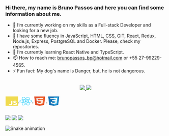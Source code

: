 ### Hi there, my name is Bruno Passos and here you can find some information about me.

- 🔭 I’m currently working on my skills as a Full-stack Developer and looking for a new job.
- 🎯 I have some fluency in JavaScript, HTML, CSS, GIT, React, Redux, Node.js, Express, PostgreSQL and Docker. Please, check my repositories.
- 🌱 I’m currently learning React Native and TypeScript.
- 📫 How to reach me: brunopassos_bp@hotmail.com or +55 27-99229-4565.
- ⚡ Fun fact: My dog's name is Danger, but, he is not dangerous.


##
<div align="center">
  <a href="https://github.com/brunopassos">
  <img height="180em" src="https://github-readme-stats.vercel.app/api?username=brunopassos&show_icons=true&theme=tokyonight&include_all_commits=true&count_private=true"/>
  <img height="180em" src="https://github-readme-stats.vercel.app/api/top-langs/?username=brunopassos&layout=compact&langs_count=7&theme=tokyonight"/>
</div>
  
  
  <div style="display: inline_block"><br>
  <img align="center" alt="Js-icon" height="30" width="40" src="https://raw.githubusercontent.com/devicons/devicon/master/icons/javascript/javascript-plain.svg">
  <img align="center" alt="React-icon" height="30" width="40" src="https://raw.githubusercontent.com/devicons/devicon/master/icons/react/react-original.svg">
  <img align="center" alt="HTML-icon" height="30" width="40" src="https://raw.githubusercontent.com/devicons/devicon/master/icons/html5/html5-original.svg">
  <img align="center" alt="CSS-icon" height="30" width="40" src="https://raw.githubusercontent.com/devicons/devicon/master/icons/css3/css3-original.svg">
</div>
  
  ##
 
<div> 
  <a href="https://instagram.com/passosbrunobp" target="_blank"><img src="https://img.shields.io/badge/-Instagram-%23E4405F?style=for-the-badge&logo=instagram&logoColor=white" target="_blank"></a>
  <a href = "mailto:brunopassos_bp@hotmail.com"><img src="https://img.shields.io/badge/Microsoft_Outlook-0078D4?style=for-the-badge&logo=microsoft-outlook&logoColor=white" target="_blank"></a>
  <a href="https://www.linkedin.com/in/bruno-passosbp" target="_blank"><img src="https://img.shields.io/badge/-LinkedIn-%230077B5?style=for-the-badge&logo=linkedin&logoColor=white" target="_blank"></a> 
 
  ![Snake animation](https://github.com/brunopassos/brunopassos/blob/output/github-contribution-grid-snake.svg)
 
</div>
